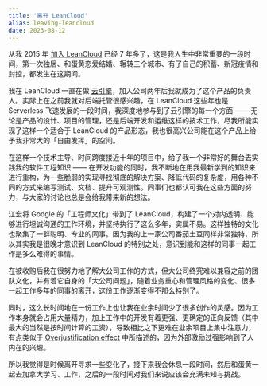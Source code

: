 ```yaml
---
title: '离开 LeanCloud'
alias: leaving-leancloud
date: 2023-08-12
---
```


从我 2015 年 [加入 LeanCloud](https://jysperm.me/2015/11/join-leancloud) 已经 7 年多了，这是我人生中非常重要的一段时间，第一次独居、和蛋黄恋爱结婚、辗转三个城市、有了自己的积蓄、新冠疫情和封控，都发生在这期间。

我在 LeanCloud 一直在做 [云引擎](https://www.leancloud.cn/engine/)，加入公司两年后我就成为了这个产品的负责人。实际上在之前我就对后端托管很感兴趣，在 LeanCloud 这些年也是 Serverless 飞速发展的一段时间，我深度地参与到了云引擎的每一个方面 —— 无论是产品的设计、项目的管理，还是后端开发和运维这样的技术工作，尽我所能实现了这样一个适合于 LeanCloud 的产品形态，我也很高兴公司能在这个产品上给予我非常大的「自由发挥」的空间。

在这样一个技术主导、时间跨度接近十年的项目中，给了我一个非常好的舞台去实践我的软件工程知识 —— 在开发功能的同时，我不断地在用我最新学到的知识来进行重构，为一些脆弱的实现寻找彻底的解决方案、降低代码的复杂度，用各种不同的方式来编写测试、文档、提升可观测性。同事们也都认可我在这些方面的努力，与大家的讨论也总是会给我带来新的想法。

江宏将 Google 的「工程师文化」带到了 LeanCloud，构建了一个对内透明、能够进行坦诚沟通的工作环境，并坚持执行了这么多年，实属不易。这样独特的文化也聚集了一群聪明、专业的同事。因为我的上一家公司番茄土豆同样非常独特，所以其实我是很晚才意识到 LeanCloud 的特别之处，意识到能和这样的同事一起工作是多么难得的事情。

在被收购后我在很努力地了解大公司工作的方式，但大公司终究难以兼容之前的团队文化，并有着它自身的「大公司问题」，随着业务重心和管理风格的变化、很多一起工作多年的同事的离开，这份工作逐渐变得不那么特别了。

同时，这么长时间地在一份工作上也让我在业余时间少了很多创作的灵感。因为工作本身就会占用大量精力，加上工作中的开发有着更强、更确定的正向反馈（其中最大的当然是按时间计算的工资），导致相比之下更难在业余项目上集中注意力，有点类似于 [Overjustification effect](https://en.wikipedia.org/wiki/Overjustification_effect) 中所描述的，因为外部激励过强影响到了人内在的兴趣。

所以我觉得是时候离开寻求一些变化了，接下来我会休息一段时间，然后和蛋黄一起去加拿大学习、工作，之后的一段时间对我们来说应该会充满未知与挑战。

